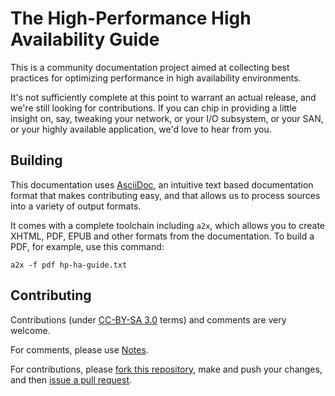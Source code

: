 # The High-Performance High Availability Guide

This is a community documentation project aimed at collecting best practices for optimizing performance in high availability environments.

It's not sufficiently complete at this point to warrant an actual release, and we're still looking for contributions. If you can chip in providing a little insight on, say, tweaking your network, or your I/O subsystem, or your SAN, or your highly available application, we'd love to hear from you.

## Building

This documentation uses [AsciiDoc](http://www.methods.co.nz/asciidoc/), an intuitive text based documentation format that makes contributing easy, and that allows us to process sources into a variety of output formats.

It comes with a complete toolchain including `a2x`, which allows you to create XHTML, PDF, EPUB and other formats from the documentation. To build a PDF, for example, use this command:

    a2x -f pdf hp-ha-guide.txt

## Contributing

Contributions (under [CC-BY-SA 3.0](http://creativecommons.org/licenses/by-sa/3.0/) terms) and comments are very welcome.

For comments, please use [Notes](https://github.com/blog/622-inline-commit-notes).

For contributions, please [fork this repository](http://help.github.com/fork-a-repo/), make and push your changes, and then [issue a pull request](http://help.github.com/send-pull-requests/).
